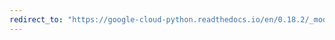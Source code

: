 ```yaml
---
redirect_to: "https://google-cloud-python.readthedocs.io/en/0.18.2/_modules/gcloud/dns/connection.html"
---
```

